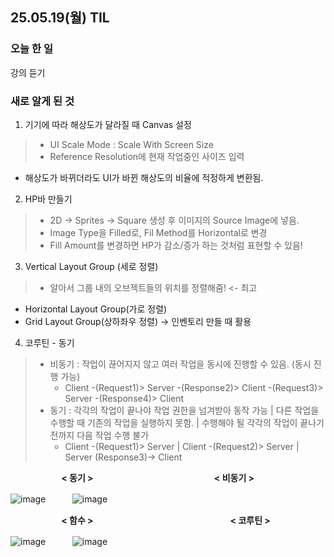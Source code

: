 ## 25.05.19(월) TIL

### 오늘 한 일
강의 듣기

### 새로 알게 된 것
1. 기기에 따라 해상도가 달라질 때 Canvas 설정
>  - UI Scale Mode : Scale With Screen Size
>  - Reference Resolution에 현재 작업중인 사이즈 입력
- 해상도가 바뀌더라도 UI가 바뀐 해상도의 비율에 적정하게 변환됨.

2. HP바 만들기
>  - 2D -> Sprites -> Square 생성 후 이미지의 Source Image에 넣음.
>  - Image Type을 Filled로, Fil Method를 Horizontal로 변경
>  - Fill Amount를 변경하면 HP가 감소/증가 하는 것처럼 표현할 수 있음!

3. Vertical Layout Group (세로 정렬)
>  - 알아서 그룹 내의 오브젝트들의 위치를 정렬해줌! <- 최고
+  Horizontal Layout Group(가로 정렬)
+  Grid Layout Group(상하좌우 정렬) -> 인벤토리 만들 때 활용

4. 코루틴 - 동기
>  - 비동기 : 작업이 끊어지지 않고 여러 작업을 동시에 진행할 수 있음. (동시 진행 가능)
>    - Client -(Request1)> Server -(Response2)> Client -(Request3)> Server -(Response4)> Client 
>  - 동기 : 각각의 작업이 끝나야 작업 권한을 넘겨받아 동작 가능 | 다른 작업을 수행할 때 기존의 작업을 실행하지 못함. | 수행해야 될 각각의 작업이 끝나기 전까지 다음 작업 수행 불가
>    - Client -(Request1)> Server | Client -(Request2)> Server | Server (Response3)-> Client

ㅤㅤㅤㅤㅤㅤ __< 동기 >__ㅤㅤㅤㅤㅤㅤㅤㅤㅤㅤㅤㅤㅤㅤㅤ__< 비동기 >__

![image](https://github.com/user-attachments/assets/cf379239-08a8-4b5d-8a54-f97e9ba0c688) ㅤㅤㅤ![image](https://github.com/user-attachments/assets/92557072-d4c6-4acd-84a8-a2a3c681fda8)

ㅤㅤㅤㅤㅤㅤ __< 함수 >__ㅤㅤㅤㅤㅤㅤㅤㅤㅤㅤㅤㅤㅤㅤㅤㅤㅤ__< 코루틴 >__

![image](https://github.com/user-attachments/assets/a302b2e9-7d21-45a8-8807-dac0f91ab270) ㅤㅤㅤ![image](https://github.com/user-attachments/assets/2956b460-6abe-4f66-849d-b053f8e0f73c)


